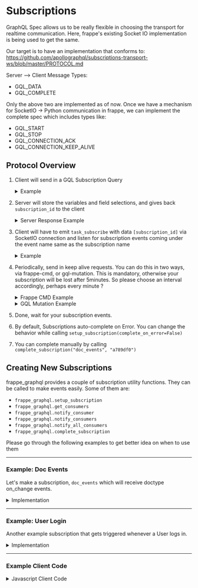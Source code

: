 # Subscriptions
GraphQL Spec allows us to be really flexible in choosing the transport for realtime communication. Here, frappe's existing Socket IO implementation is being used to get the same.

Our target is to have an implementation that conforms to:
https://github.com/apollographql/subscriptions-transport-ws/blob/master/PROTOCOL.md    

Server --> Client Message Types:
- GQL_DATA
- GQL_COMPLETE

Only the above two are implemented as of now. Once we have a mechanism for SocketIO -> Python communication in frappe, we can implement the complete spec
which includes types like:
- GQL_START
- GQL_STOP
- GQL_CONNECTION_ACK
- GQL_CONNECTION_KEEP_ALIVE

## Protocol Overview
1. Client will send in a GQL Subscription Query
    <details><summary>Example</summary>

    ```gql
    subscription {
        doc_events(doctypes: ["User"]) {
            subscription_id
            doctype
            name
            document {
                ... on User {
                    email
                    full_name
                }
            }
        }
    }
    ```
    </details>
2. Server will store the variables and field selections, and gives back `subscription_id` to the client
    <details><summary>Server Response Example</summary>

    ```json
    {
        "data": {
            "doc_events": {
                "subscription_id": "9cbj89kcv"
            }
        }
    }
    ```
    </details>
3. Client will have to emit `task_subscribe` with data `[subscription_id]` via SocketIO connection and listen for subscription events coming under the event name same as the subscription name
    <details><summary>Example</summary>

    ```js
    frappe.socketio.socket.emit("task_subscribe", [subscription_id]);
    frappe.socketio.socket.on("doc_events", (data) => {
        console.log("doc_events received: ", data);
    })
    ```
    </details>
4. Periodically, send in keep alive requests. You can do this in two ways, via frappe-cmd, or gql-mutation. This is mandatory, otherwise your subscription will be lost after 5minutes. So please choose an interval accordingly, perhaps every minute ?
    <details><summary>Frappe CMD Example</summary>

    ```js
    frappe.call({
        cmd: "frappe_graphql.utils.subscriptions.subscription_keepalive",
        args: {
            subscription: "doc_events",
            subscription_id: "9cbj89kcv"
        },
    })
    ```
    </details>
    <details><summary>GQL Mutation Example</summary>

    ```gql
    mutation {
        subscriptionKeepAlive(subscription: "doc_events", subscription_id: "483f4bdb") {
            error
            success
            subscribed_at
            subscription_id
            variables
        }
    }
    ```
    </details>
5. Done, wait for your subscription events.
6. By default, Subscriptions auto-complete on Error. You can change the behavior while calling `setup_subscription(complete_on_error=False)`
7. You can complete manually by calling `complete_subscription("doc_events", "a789df0")`

## Creating New Subscriptions
frappe_graphql provides a couple of subscription utility functions. They can be called to make events easily. Some of them are:
- `frappe_graphql.setup_subscription`
- `frappe_graphql.get_consumers`
- `frappe_graphql.notify_consumer`
- `frappe_graphql.notify_consumers`
- `frappe_graphql.notify_all_consumers`
- `frappe_graphql.complete_subscription`

Please go through the following examples to get better idea on when to use them

<hr/>

### Example: Doc Events
Let's make a subscription, `doc_events` which will receive doctype on_change events.

<details><summary>Implementation</summary>

#### 1. Define Subscription in SDL

`BaseSubscription` is an interface with single field, `subscription_id`

```gql
type DocEvent implements BaseSubscription {
  doctype: String!
  name: String!
  event: String!
  document: BaseDocType!
  triggered_by: User!
  subscription_id: String!
}

extend type Subscription {
    doc_events(doctypes: [String!]): DocEvent!
}
```

#### 2. Bind Resolvers

In your `graphql_schema_processors` add the py module path to the following function:
```py
from frappe_graphql import setup_subscription

def doc_events_bind(schema: GraphQLSchema):
    schema.subscription_type.fields["doc_events"].resolve = doc_events_resolver

def doc_events_resolver(obj, info: GraphQLResolveInfo, **kwargs):
    return setup_subscription(
        subscription="doc_events",
        info=info,
        variables=kwargs
    )
```

#### 3. Define Event Source

Event source can be anything. Frappe Doc Events, or any other hooks.
For the purpose of our example, we will use `doc_events` hook

in `<app>/hooks.py` define a `doc_events['*']['on_change']` for the following function:
```py
def on_change(doc, method=None):
    frappe.enqueue(
        notify_consumers,
        enqueue_after_commit=True,
        doctype=doc.doctype,
        name=doc.name,
        triggered_by=frappe.session.user
    )


def notify_consumers(doctype, name, triggered_by):
    # Verify DocType type has beed defined in SDL
    schema = get_schema()
    if not schema.get_type(get_singular_doctype(doctype)):
        return

    for consumer in get_consumers("doc_events"):
        variables = frappe._dict(frappe.parse_json(consumer.variables or "{}"))
        if variables.get("doctypes") and doctype not in variables["doctypes"]:
            continue

        doctypes = consumer.variables.get("doctypes", [])
        if len(doctypes) and doctype not in doctypes:
            continue

        notify_consumer(
            subscription="doc_events",
            subscription_id=consumer.subscription_id,
            data=frappe._dict(
                event="on_change",
                doctype=doctype,
                name=name,
                document=frappe._dict(
                    doctype=doctype,
                    name=name
                ),
                triggered_by=frappe._dict(
                    doctype="User",
                    name=triggered_by
                )
            ))

```

</details>

<hr/>

### Example: User Login

Another example subscription that gets triggered whenever a User logs in.

<details><summary>Implementation</summary>

#### 1. Define Subscription in SDL
```gql
type UserLogin implements BaseSubscription {
  user: User
  subscription_id: String!
}


extend type Subscription {
    user_login: UserLogin!
}
```

#### 2. Bind Resolvers

In your `graphql_schema_processors` define the following function

```py
import frappe
from graphql import GraphQLSchema, GraphQLResolveInfo
from frappe_graphql import setup_subscription

def bind(schema: GraphQLSchema):
    schema.subscription_type.fields["user_login"].resolve = user_login_resolver


def user_login_resolver(obj, info: GraphQLResolveInfo, **kwargs):
    frappe.only_for("System Manager")
    return setup_subscription(
        subscription="user_login",
        info=info,
        variables=kwargs
    )
```

#### 3. Define Event Source
in your `<app>/hooks.py` define `on_login` with the py module path of the following function:

```py
from frappe_graphql import notify_all_consumers

def on_login(login_manager):
    frappe.enqueue(
        notify_all_consumers,
        enqueue_after_commit=True,
        subscription="user_login",
        data=frappe._dict(
            user=frappe._dict(doctype="User", name=login_manager.user)
        ))
```

</details>

<hr/>

### Example Client Code
<details><summary>Javascript Client Code</summary>

Please install:  
- socket.io-client (2.x)  
- axios  
- tough-cookie
```js
const axios = require("axios").default;
const io = require("socket.io-client");
const toughCookie = require("tough-cookie");


const authCookies = [];
const TEST_SITE = "http://test_site:8000"
const SOCKETIO_IO_URL = "http://test_site:9000"
const USER = "administrator";
const PWD = "admin"

async function main() {
  await authenticate()
  await validateAuth()

  const socketio_client = await getSocketIOClient();
  await subscribeToDocEvents(socketio_client)
}

async function authenticate() {
  await axios.post(`${TEST_SITE}/api/method/login`, null, {
    params: {
      usr: USER,
      pwd: PWD
    }
  }).then(r => {
    if (r.status !== 200) {
      throw new Exception()
    }
    authCookies.push(...r.headers["set-cookie"].map(toughCookie.Cookie.parse))
  }).catch(r =>
    console.error("Auth Error", r)
  )
}

async function validateAuth() {
  await axios.post(`${TEST_SITE}/api/method/frappe.auth.get_logged_user`, null, {
    headers: {
      ...getAuthCookieHeader()
    }
  })
    .then(r => console.log("Auth Verified:", r.data.user))
    .catch(r => console.error("Auth Verification Error", r))
}

async function getSocketIOClient() {
  const socket = io(SOCKETIO_IO_URL, {
    extraHeaders: {
      "Origin": TEST_SITE,
      ...getAuthCookieHeader()
    }
  });
  socket.on("message", d => console.log("SocketIO Message:", d));

  // Make sure you get these messages.
  // socket.on("list_update", d => console.log("list_update", d));

  while (!socket.connected) {
    console.log("Connecting to SocketIO..")
    await asyncSleep(2000);
  }
  await asyncSleep(2000);
  return socket;
}

async function subscribeToDocEvents(socketio_client) {
  const query = `
  subscription {
    doc_events(doctypes: ["User", "ToDo"]) {
      subscription_id
      doctype
      name
      document {
          ... on User {
              email
              full_name
          }
      }
    }
  }
  `
  const sub_id = await axios.post(`${TEST_SITE}/api/method/graphql`, { query }, {
    headers: {
      ...getAuthCookieHeader()
    }
  }).then(r => {
    return r.data.data.doc_events.subscription_id;
  })
  console.log("DocEvents SubID:", sub_id)

  socketio_client.emit("task_subscribe", [sub_id])
  socketio_client.on("doc_events", d => console.log("doc_events", d))
}

function getAuthCookieHeader() {
  return {
    cookie: authCookies.map(x => x.cookieString()).join("; ")
  }
}

function asyncSleep(millis) {
  return new Promise(res => {
    setTimeout(res, millis);
  })
}

main()
```
</details>